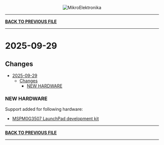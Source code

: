 <p align="center">
  <img src="http://www.mikroe.com/img/designs/beta/logo_small.png?raw=true" alt="MikroElektronika"/>
</p>

---

**[BACK TO PREVIOUS FILE](../changelog.md)**

---

# 2025-09-29

## Changes

- [2025-09-29](#2025-09-29)
  - [Changes](#changes)
    - [NEW HARDWARE](#new-hardware)

### NEW HARDWARE

Support added for following hardware:

+ [MSPM0G3507 LaunchPad development kit](https://www.ti.com/tool/LP-MSPM0G3507)

---

**[BACK TO PREVIOUS FILE](../changelog.md)**

---
